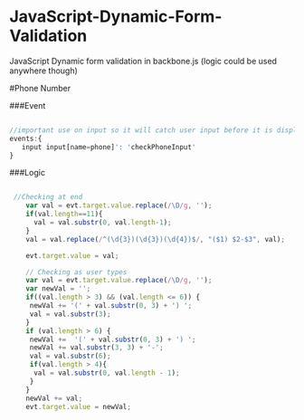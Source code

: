 JavaScript-Dynamic-Form-Validation
==================================

JavaScript Dynamic form validation in backbone.js (logic could be used anywhere though)

#Phone Number

###Event

```javascript

//important use on input so it will catch user input before it is displayed!!
events:{
   input input[name=phone]': 'checkPhoneInput'
}

````

###Logic

```javascript

 //Checking at end
    var val = evt.target.value.replace(/\D/g, '');
    if(val.length==11){
      val = val.substr(0, val.length-1);
    }
    val = val.replace(/^(\d{3})(\d{3})(\d{4})$/, "($1) $2-$3", val);

    evt.target.value = val;

    // Checking as user types
    var val = evt.target.value.replace(/\D/g, '');
    var newVal = '';
    if((val.length > 3) && (val.length <= 6)) {
     newVal += '(' + val.substr(0, 3) + ') ';
     val = val.substr(3);
    }
    if (val.length > 6) {
     newVal +=  '(' + val.substr(0, 3) + ') ';
     newVal += val.substr(3, 3) + '-';
     val = val.substr(6);
     if(val.length > 4){
      val = val.substr(0, val.length - 1);
     }
    }
    newVal += val;
    evt.target.value = newVal;
